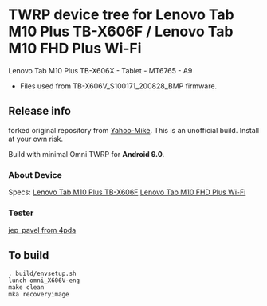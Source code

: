 # TWRP device tree for Lenovo Tab M10 Plus TB-X606F / Lenovo Tab M10 FHD Plus Wi-Fi
Lenovo Tab M10 Plus TB-X606X - Tablet - MT6765 - A9
   - Files used from TB-X606V_S100171_200828_BMP firmware.

## Release info
forked original repository from [Yahoo-Mike](https://github.com/Yahoo-Mike/recovery_device_lenovo_X606FA).
This is an unofficial build.  Install at your own risk.

Build with minimal Omni TWRP for **Android 9.0**.

### About Device
Specs: [Lenovo Tab M10 Plus TB-X606F](https://4pda.to/devdb/lenovo_tab_m10_plus_tb_x606f)
[Lenovo Tab M10 FHD Plus Wi-Fi](https://www.devicespecifications.com/en/model/a7da5341)

### Tester
[jep_pavel from 4pda](https://4pda.to/forum/index.php?showuser=620082)

## To build
```
. build/envsetup.sh
lunch omni_X606V-eng
make clean 
mka recoveryimage
```

